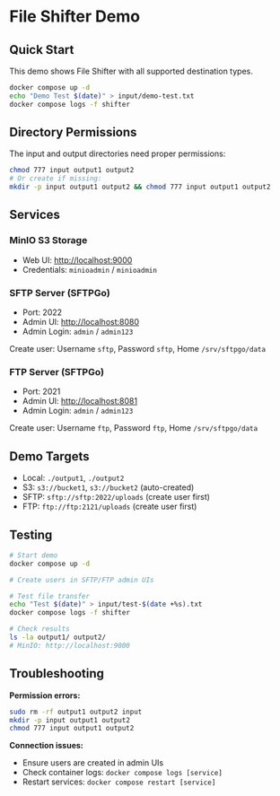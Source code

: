 # File Shifter Demo

## Quick Start

This demo shows File Shifter with all supported destination types.

```bash
docker compose up -d
echo "Demo Test $(date)" > input/demo-test.txt
docker compose logs -f shifter
```

## Directory Permissions

The input and output directories need proper permissions:

```bash
chmod 777 input output1 output2
# Or create if missing:
mkdir -p input output1 output2 && chmod 777 input output1 output2
```

## Services

### MinIO S3 Storage

- Web UI: <http://localhost:9000>
- Credentials: `minioadmin` / `minioadmin`

### SFTP Server (SFTPGo)

- Port: 2022
- Admin UI: <http://localhost:8080>
- Admin Login: `admin` / `admin123`

Create user: Username `sftp`, Password `sftp`, Home `/srv/sftpgo/data`

### FTP Server (SFTPGo)

- Port: 2021  
- Admin UI: <http://localhost:8081>
- Admin Login: `admin` / `admin123`

Create user: Username `ftp`, Password `ftp`, Home `/srv/sftpgo/data`

## Demo Targets

- Local: `./output1`, `./output2`
- S3: `s3://bucket1`, `s3://bucket2` (auto-created)
- SFTP: `sftp://sftp:2022/uploads` (create user first)
- FTP: `ftp://ftp:2121/uploads` (create user first)

## Testing

```bash
# Start demo
docker compose up -d

# Create users in SFTP/FTP admin UIs

# Test file transfer
echo "Test $(date)" > input/test-$(date +%s).txt
docker compose logs -f shifter

# Check results
ls -la output1/ output2/
# MinIO: http://localhost:9000
```

## Troubleshooting

**Permission errors:**

```bash
sudo rm -rf output1 output2 input
mkdir -p input output1 output2
chmod 777 input output1 output2
```

**Connection issues:**

- Ensure users are created in admin UIs
- Check container logs: `docker compose logs [service]`
- Restart services: `docker compose restart [service]`

